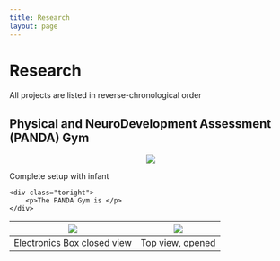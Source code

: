 ```yaml
---
title: Research
layout: page
---
```

# Research
All projects are listed in reverse-chronological order
## Physical and NeuroDevelopment Assessment (PANDA) Gym
<p align="center">
  <img src="https://github.com/susan-z/susan-z.github.io/blob/master/img/LSAMP.jpg?raw=true"/>
</p>
<div class="side-by-side">
    <div class="toleft">
        <img class="https://github.com/susan-z/susan-z.github.io/blob/master/img/babyingym.png?raw=true">
        <figcaption class="caption">Complete setup with infant</figcaption>
    </div>

    <div class="toright">
        <p>The PANDA Gym is </p>
    </div>
</div>

![](https://github.com/susan-z/susan-z.github.io/blob/master/img/image5.JPG?raw=true) | ![](https://github.com/susan-z/susan-z.github.io/blob/master/img/image7%20Cropped.jpg?raw=true)
:-----------:|:-----------:
Electronics Box closed view | Top view, opened
